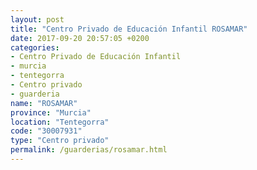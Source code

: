 ```yaml
---
layout: post
title: "Centro Privado de Educación Infantil ROSAMAR"
date: 2017-09-20 20:57:05 +0200
categories:
- Centro Privado de Educación Infantil
- murcia
- tentegorra
- Centro privado
- guarderia
name: "ROSAMAR"
province: "Murcia"
location: "Tentegorra"
code: "30007931"
type: "Centro privado"
permalink: /guarderias/rosamar.html
---
```

